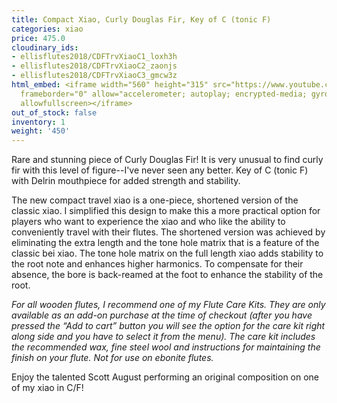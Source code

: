 ```yaml
---
title: Compact Xiao, Curly Douglas Fir, Key of C (tonic F)
categories: xiao
price: 475.0
cloudinary_ids:
- ellisflutes2018/CDFTrvXiaoC1_loxh3h
- ellisflutes2018/CDFTrvXiaoC2_zaonjs
- ellisflutes2018/CDFTrvXiaoC3_gmcw3z
html_embed: <iframe width="560" height="315" src="https://www.youtube.com/embed/CG77P4TVNeA"
  frameborder="0" allow="accelerometer; autoplay; encrypted-media; gyroscope; picture-in-picture"
  allowfullscreen></iframe>
out_of_stock: false
inventory: 1
weight: '450'
---
```


Rare and stunning piece of Curly Douglas Fir! It is very unusual to find curly fir with this level of figure--I've never seen any better.   Key of C (tonic F) with Delrin mouthpiece for added strength and stability.

The new compact travel xiao is a one-piece, shortened version of the classic xiao. I simplified this design to make this a more practical option for players who want to experience the xiao and who like the ability to conveniently travel with their flutes.  The shortened version was achieved by eliminating the extra length and the tone hole matrix that is a feature of the classic bei xiao. The tone hole matrix on the full length xiao adds stability to the root note and enhances higher harmonics. To compensate for their absence, the bore is back-reamed at the foot to enhance the stability of the root.

*For all wooden flutes, I recommend one of my Flute Care Kits.  They are only available as an add-on purchase at the time of checkout (after you have pressed the “Add to cart” button you will see the option for the care kit right along side and you have to select it from the menu). The care kit includes the recommended wax, fine steel wool and instructions for maintaining the finish on your flute.  Not for use on ebonite flutes.*

Enjoy the talented Scott August performing an original composition on one of my xiao in C/F!